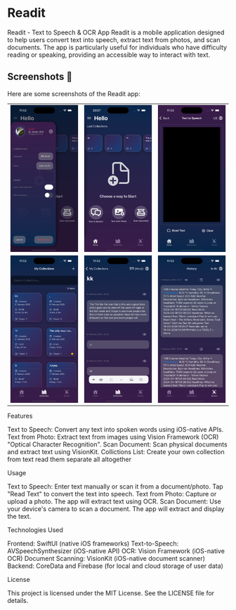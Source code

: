 # Readit

Readit - Text to Speech & OCR App
Readit is a mobile application designed to help users convert text into speech, extract text from photos, and scan documents. The app is particularly useful for individuals who have difficulty reading or speaking, providing an accessible way to interact with text.



## Screenshots 📸

Here are some screenshots of the Readit app:

<table>
  <tr>
    <td><img src="IMG/Simulator%20Screenshot%20-%20iPhone%2016%20Pro%20-%202025-02-07%20at%2011.52.08.png" width="250"></td>
    <td><img src="IMG/Simulator%20Screenshot%20-%20iPhone%2016%20Pro%20-%202025-02-06%20at%2023.27.23.png" width="250"></td>
    <td><img src="IMG/Simulator%20Screenshot%20-%20iPhone%2016%20Pro%20-%202025-02-07%20at%2011.52.17.png" width="250"></td>
  </tr>
  <tr>
    <td><img src="IMG/Simulator%20Screenshot%20-%20iPhone%2016%20Pro%20-%202025-02-07%20at%2011.52.24.png" width="250"></td>
    <td><img src="IMG/Simulator%20Screenshot%20-%20iPhone%2016%20Pro%20-%202025-02-07%20at%2011.52.35.png" width="250"></td>
    <td><img src="IMG/Simulator%20Screenshot%20-%20iPhone%2016%20Pro%20-%202025-02-07%20at%2011.52.44.png" width="250"></td>
  </tr>
</table>

Features

Text to Speech: Convert any text into spoken words using iOS-native APIs.
Text from Photo: Extract text from images using Vision Framework (OCR) "Optical Character Recognition".
Scan Document: Scan physical documents and extract text using VisionKit.
Collictions List: Create your own collection from text read them separate all altogether


Usage

Text to Speech:
Enter text manually or scan it from a document/photo.
Tap "Read Text" to convert the text into speech.
Text from Photo:
Capture or upload a photo.
The app will extract text using OCR.
Scan Document:
Use your device's camera to scan a document.
The app will extract and display the text.

Technologies Used

Frontend: SwiftUI (native iOS frameworks)
Text-to-Speech: AVSpeechSynthesizer (iOS-native API)
OCR: Vision Framework (iOS-native OCR)
Document Scanning: VisionKit (iOS-native document scanner)
Backend: CoreData and Firebase (for local and cloud storage of user data)




License

This project is licensed under the MIT License. See the LICENSE file for details.
